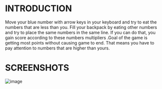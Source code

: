 # INTRODUCTION
Move your blue number with arrow keys in your keyboard and try to eat the numbers that are less than you. Fill your backpack by eating other numbers and try to place the same numbers in the same line. If you can do that, you gain score according to these numbers multipliers .Goal of the game is getting most points without causing game to end. That means you have to pay attention to numbers that are higher than yours.

# SCREENSHOTS

![image](https://github.com/SelimErenKarar/NumberMazeGame/assets/121455925/b90ac3d7-9014-4cab-a614-7847e58a4a16)
